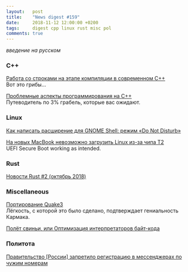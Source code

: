 ```yaml
---
layout:   post
title:    "News digest #159"
date:     2018-11-12 12:00:00 +0200
tags:     digest cpp linux rust misc pol
comments: true
---
```


_введение на русском_

### C++

[Работа со строками на этапе компиляции в современном C++](https://habr.com/post/428846/)<br/>
Вот это грибы...

[Проблемные аспекты программирования на С++](https://habr.com/post/428898/)<br/>
Путеводитель по 3% грабель, которые вас ожидают.

### Linux

[Как написать расширение для GNOME Shell: режим «Do Not Disturb»](https://habr.com/post/428187/)

[На новых MacBook невозможно загрузить Linux из-за чипа T2](https://habr.com/post/429070/)<br/>
UEFI Secure Boot working as intended.

### Rust

[Новости Rust #2 (октябрь 2018)](https://habr.com/post/429038/)

### Miscellaneous

[Портирование Quake3](https://habr.com/company/embox/blog/428634/)<br/>
Лёгкость, с которой это было сделано, подтверждает гениальность Кармака.

[Полёт свиньи, или Оптимизация интерпретаторов байт-кода](https://habr.com/company/badoo/blog/428878/)

### Политота

[Правительство [России] запретило регистрацию в мессенджерах по чужим номерам](https://habr.com/post/428874/)
